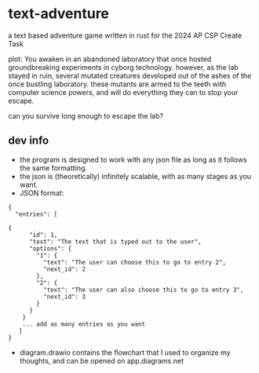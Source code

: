 # text-adventure
a text based adventure game written in rust for the 2024 AP CSP Create Task

plot:
You awaken in an abandoned laboratory that once hosted groundbreaking experiments in cyborg technology. 
however, as the lab stayed in ruin, several mutated creatures developed out of the ashes of the once bustling laboratory.
these mutants are armed to the teeth with computer science powers, and will do everything they can to stop your escape.

can you survive long enough to escape the lab?


## dev info
- the program is designed to work with any json file as long as it follows the same formatting.
- the json is (theoretically) infinitely scalable, with as many stages as you want.
- JSON format:
```
{
  "entries": [

{
      "id": 1,
      "text": "The text that is typed out to the user",
      "options": {
        "1": {
          "text": "The user can choose this to go to entry 2",
          "next_id": 2
        },
        "2": {
          "text": "The user can also choose this to go to entry 3",
          "next_id": 3
        }
      }
    }
    ... add as many entries as you want
   ]
}
```
- diagram.drawio contains the flowchart that I used to organize my thoughts, and can be opened on app.diagrams.net